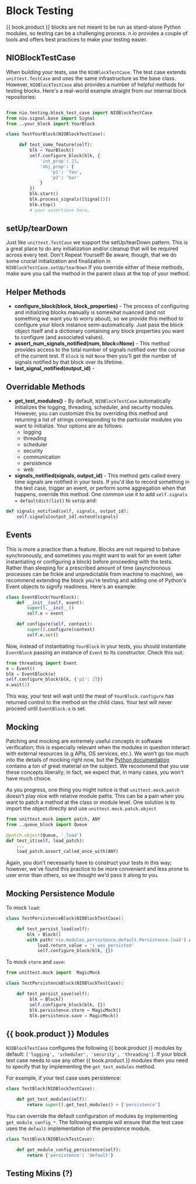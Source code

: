 # Block Testing

{{ book.product }} blocks are not meant to be run as stand-alone Python modules, so testing can be a challenging process. n.io provides a couple of tools and offers best practices to make your testing easier.

## NIOBlockTestCase

When building your tests, use the `NIOBlockTestCase`. The test case extends `unittest.TestCase` and uses the same infrastructure as the base class. However, `NIOBlockTestCase` also provides a number of helpful methods for testing blocks. Here's a real-world example straight from our internal block repositories:

```python

from nio.testing.block_test_case import NIOBlockTestCase
from nio.signal.base import Signal
from ..your_block import YourBlock

class TestYourBlock(NIOBlockTestCase):

	 def test_some_feature(self):
		 blk = YourBlock()
		 self.configure_block(blk, {
			 'int_prop': 23,
			 'obj_prop': {
				 'p1': 'foo',
				 'p2': 'bar'
			 }
		 })
		 blk.start()
		 blk.process_signals([Signal()])
		 blk.stop()
		 # your assertions here…

 ```

## setUp/tearDown

Just like `unittest.TestCase` we support the setUp/tearDown pattern. This is a great place to do any initialization and/or cleanup that will be required across every test. Don't Repeat Yourself! Be aware, though, that we do some crucial initialization and finalization in `NIOBlockTestCase.setUp/tearDown` If you override either of these methods, make sure you call the method in the parent class at the top of your method.

## Helper Methods

- **configure_block(block, block_properties)** - The process of configuring and initializing blocks manually is somewhat nuanced (and not something we want you to worry about), so we provide this method to configure your block instance semi-automatically. Just pass the block object itself and a dictionary containing any block properties you want to configure (and associated values).
- **assert_num_signals_notified(num, block=None)** - This method provides access to the total number of signals notified over the course of the current test. If `block` is not `None` then you'll get the number of signals notified by that block over its lifetime.
- **last_signal_notified(output_id)** -

## Overridable Methods

-   **get_test_modules()** - By default, `NIOBlockTestCase` automatically initializes the logging, threading, scheduler, and security modules. However, you can customize this by overriding this method and returning a list of strings corresponding to the particular modules you want to initialize. Your options are as follows:
    * logging
    * threading
    * scheduler
    * security
    * communication
    * persistence
    * web
-   **signals_notified(signals, output_id)** - This method gets called every time signals are notified in your tests. If you'd like to record something in the test case, trigger an event, or perform some aggregation when that happens, override this method. One common use it to add `self.signals = defaultdict(list)` to `setUp` and:

```python
def signals_notified(self, signals, output_id):
	self.signals[output_id].extend(signals)
```


## Events

This is more a practice than a feature. Blocks are not required to behave synchronously, and sometimes you might want to wait for an event (after instantiating or configuring a block) before proceeding with the tests. Rather than sleeping for a prescribed amount of time (asynchronous processes can be fickle and unpredictable from machine to machine), we recommend extending the block you're testing and adding one of Python's Event objects to signify readiness. Here's an example:

```python
class EventBlock(YourBlock):
	def __init__(self, event):
		super().__init__()
		self.e = event

	def configure(self, context):
		super().configure(context)
		self.e.set()
```

Now, instead of instantiating `YourBlock` in your tests, you should instantiate `EventBlock` passing an instance of `Event` to its constructor. Check this out:

```python
from threading import Event
e = Event()
blk = EventBlock(e)
self.configure_block(blk, {'p1': 23})
e.wait(2)
```

This way, your test will wait until the meat of `YourBlock.configure` has returned control to the method on the child class. Your test will never proceed until `EventBlock.e` is set.


## Mocking

Patching and mocking are extremely useful concepts in software verification; this is especially relevant when the modules in question interact with external resources (e.g APIs, OS services, etc.). We won't go too much into the details of mocking right now, but the [Python documentation](https://docs.python.org/3/library/unittest.mock.html) contains a ton of great material on the subject. We recommend that you use these concepts liberally; in fact, we expect that, in many cases, you won't have much choice.

As you progress, one thing you might notice is that `unittest.mock.patch` doesn't play nice with relative module paths. This can be a pain when you want to patch a method at the class or module level. One solution is to import the object directly and use `unittest.mock.patch.object`

```python
from unittest.mock import patch, ANY
from ..queue_block import Queue

@patch.object(Queue, '_load')
def test_it(self, load_patch):
	...
	load_patch.assert_called_once_with(ANY)
```
Again, you don't necessarily have to construct your tests in this way; however, we've found this practice to be more convenient and less prone to user error than others, so we thought we'd pass it along to you.

## Mocking Persistence Module

To mock `load`:

```python
class TestPersistenceBlock(NIOBlockTestCase):

	def test_persist_load(self):
		blk = Block()
		with path('nio.modules.persistence.default.Persistence.load') as load:
			load.return_value = 'i was persisted'
			self.configure_block(blk, {})
```
To mock `store` and `save`:

```python
from unittest.mock import  MagicMock

class TestPersistenceBlock(NIOBlockTestCase):

	def test_persist_save(self):
		 blk = Block()
		 self.configure_block(blk, {})
		 blk.persistence.store = MagicMock()
		 blk.persistence.save = MagicMock()
```

## {{ book.product }} Modules

`NIOBlockTestCase` configures the following {{ book.product }} modules by default: `['logging', 'scheduler', 'security', 'threading']`. If your block test case needs to use any other {{ book.product }} modules then you need to specify that by implementing the `get_test_modules` method.

For example, if your test case uses persistence:

```python
class TestBlock(NIOBlockTestCase):

	def get_test_modules(self):
		return super().get_test_modules() + ['persistence']
```
You can override the default configuration of modules by implementing `get_module_config_*`. The following example will ensure that the test case uses the `default` implementation of the persistence module.

```python
class TestBlock(NIOBlockTestCase):

	def get_module_config_persistence(self):
		return {'persistence': 'default'}
```

## Testing Mixins (?)
